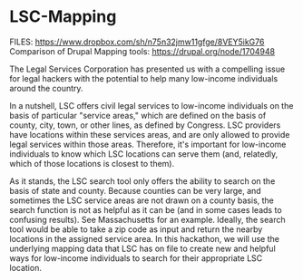 LSC-Mapping
===========

FILES: https://www.dropbox.com/sh/n75n32jmw11gfge/8VEY5ikG76
Comparison of Drupal Mapping tools: https://drupal.org/node/1704948

The Legal Services Corporation has presented us with a compelling issue for legal hackers 
with the potential to help many low-income individuals around the country. 

In a nutshell, LSC offers civil legal services to low-income individuals on the basis of particular "service areas," 
which are defined on the basis of county, city, town, or other lines, as defined by Congress. LSC providers have 
locations within these services areas, and are only allowed to provide legal services within those areas. 
Therefore, it's important for low-income individuals to know which LSC locations can serve them (and, relatedly, 
which of those locations is closest to them).

As it stands, the LSC search tool only offers the ability to search on the basis of state and county. 
Because counties can be very large, and sometimes the LSC service areas are not drawn on a county basis, 
the search function is not as helpful as it can be (and in some cases leads to confusing results). 
See Massachusetts for an example. Ideally, the search tool would be able to take a zip code as input and 
return the nearby locations in the assigned service area. In this hackathon, we will use the underlying mapping 
data that LSC has on file to create new and helpful ways for low-income individuals to search for their appropriate 
LSC location.
